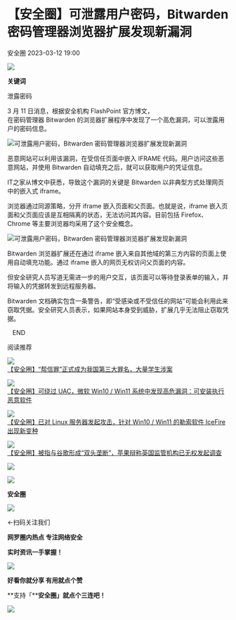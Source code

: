 #  【安全圈】可泄露用户密码，Bitwarden 密码管理器浏览器扩展发现新漏洞   
 安全圈   2023-03-12 19:00  
  
![](https://mmbiz.qpic.cn/mmbiz_jpg/aBHpjnrGylgSxa9I02IBd3bgLEhwfJCeRibw3LEjMujeAhD2CvyiaVCZJVHGHODbkPx3pViaX0sAibZsDun6sicUzdQ/640?wx_fmt=jpeg "")  
  
  
**关键词**  
  
  
  
泄露密码  
  
  
  
3 月 11 日消息，根据安全机构 FlashPoint 官方博文，  
在密码管理器 Bitwarden 的浏览器扩展程序中发现了一个高危漏洞，可以泄露用户的密码信息。  
  
![](https://mmbiz.qpic.cn/mmbiz_jpg/aBHpjnrGyliaZsw4TlOII3OcgaLcCdevicmFNZdIFHvgYzVI2f49uGICsnKfQ6p0ScTl4P04iaYwKsAJHguhoiaT5A/640?wx_fmt=jpeg "可泄露用户密码，Bitwarden 密码管理器浏览器扩展发现新漏洞")  
  
恶意网站可以利用该漏洞，在受信任页面中嵌入 IFRAME 代码。用户访问这些恶意网站，并使用 Bitwarden 自动填充之后，就可以获取用户的凭证信息。  
  
IT之家从博文中获悉，导致这个漏洞的关键是 Bitwarden 以非典型方式处理网页中的嵌入式 iframe。  
  
浏览器通过同源策略，分开 iframe 嵌入页面和父页面。也就是说，iframe 嵌入页面和父页面应该是互相隔离的状态，无法访问其内容。目前包括 Firefox、Chrome 等主要浏览器均采用了这个安全概念。  
  
![](https://mmbiz.qpic.cn/mmbiz_jpg/aBHpjnrGyliaZsw4TlOII3OcgaLcCdevicx3TYlZCPBthMJfCht9wnAgaibDODnu7yKicnj5fdkgYOnuZwsozrShDQ/640?wx_fmt=jpeg "可泄露用户密码，Bitwarden 密码管理器浏览器扩展发现新漏洞")  
  
Bitwarden 浏览器扩展还在通过 iframe 嵌入来自其他域的第三方内容的页面上使用自动填充功能。通过 iframe 嵌入的网页无权访问父页面的内容。  
  
但安全研究人员写道无需进一步的用户交互，该页面可以等待登录表单的输入，并将输入的凭据转发到远程服务器。  
  
Bitwarden 文档确实包含一条警告，即“受感染或不受信任的网站”可能会利用此来窃取凭据。安全研究人员表示，如果网站本身受到威胁，扩展几乎无法阻止窃取凭据。  
  
  
  
   END    
  
  
阅读推荐  
  
  
![](https://mmbiz.qpic.cn/mmbiz_jpg/aBHpjnrGylgwpW04ibSvlmWjNp8eUM0KFHibf3ZAicuClNcV7HhVGBuOIWU8T01j8cLWMOpR8icprkLkdSPgjALNzA/640?wx_fmt=jpeg "")  
[【安全圈】“帮信罪”正式成为我国第三大罪名，大量学生涉案](http://mp.weixin.qq.com/s?__biz=MzIzMzE4NDU1OQ==&mid=2652031256&idx=1&sn=fff4bbbf1ca96280bf5794293e1e3288&chksm=f36fe558c4186c4ee4c48bcd624b01cf312a57f6c3dab75118e4936afbf05c45ae61a7361b79&scene=21#wechat_redirect)  
  
  
  
![](https://mmbiz.qpic.cn/mmbiz_jpg/aBHpjnrGylgwpW04ibSvlmWjNp8eUM0KFnib6B33c71phvzw56Tb9sibaPu7GMicI0yJSoYKSXQ6y5etN704yXfSibQ/640?wx_fmt=jpeg "")  
[【安全圈】可绕过 UAC，微软 Win10 / Win11 系统中发现高危漏洞：可安装执行恶意软件](http://mp.weixin.qq.com/s?__biz=MzIzMzE4NDU1OQ==&mid=2652031256&idx=2&sn=8cb3a0990860352ef0335b43b556dc4b&chksm=f36fe558c4186c4e66969bb745657d7543dc5e5f0a05b8777fbd8612e77288657f8e4fd9521e&scene=21#wechat_redirect)  
  
  
  
![](https://mmbiz.qpic.cn/mmbiz_jpg/aBHpjnrGylgwpW04ibSvlmWjNp8eUM0KFHVD4HNSdHNvdsnjc12fI6FMtBhWK1NfgNvQmhMb2zXRBUDlQZe1Iww/640?wx_fmt=jpeg "")  
[【安全圈】已对 Linux 服务器发起攻击，针对 Win10 / Win11 的勒索软件 IceFire 出现新变种](http://mp.weixin.qq.com/s?__biz=MzIzMzE4NDU1OQ==&mid=2652031256&idx=3&sn=bd432c9dc0e56d5a649853c38afbb35f&chksm=f36fe558c4186c4edb19d958a91a31a116849adfc5c67934ff96a6e0d0723fcde9ef62d1ed70&scene=21#wechat_redirect)  
  
  
  
![](https://mmbiz.qpic.cn/mmbiz_jpg/aBHpjnrGylgwpW04ibSvlmWjNp8eUM0KFfL4qFa1Wx5XAe7SkFqoqic8Hqv6S3gZTYfIWC9AauDQUVVfZia6kiaR9g/640?wx_fmt=jpeg "")  
[【安全圈】被指与谷歌形成“双头垄断”，苹果辩称英国监管机构已无权发起调查](http://mp.weixin.qq.com/s?__biz=MzIzMzE4NDU1OQ==&mid=2652031256&idx=4&sn=7448fdfd960f1f740ac53593c365dedc&chksm=f36fe558c4186c4e4b69ab3de74151c60ade89dd81141d8b01ad591e326a775787b9db4b3387&scene=21#wechat_redirect)  
  
  
  
![](https://mmbiz.qpic.cn/mmbiz_gif/aBHpjnrGylgeVsVlL5y1RPJfUdozNyCEft6M27yliapIdNjlcdMaZ4UR4XxnQprGlCg8NH2Hz5Oib5aPIOiaqUicDQ/640?wx_fmt=gif "")  
  
  
  
![](https://mmbiz.qpic.cn/mmbiz_png/aBHpjnrGylgeVsVlL5y1RPJfUdozNyCEDQIyPYpjfp0XDaaKjeaU6YdFae1iagIvFmFb4djeiahnUy2jBnxkMbaw/640?wx_fmt=png "")  
  
**安全圈**  
  
![](https://mmbiz.qpic.cn/mmbiz_gif/aBHpjnrGylgeVsVlL5y1RPJfUdozNyCEft6M27yliapIdNjlcdMaZ4UR4XxnQprGlCg8NH2Hz5Oib5aPIOiaqUicDQ/640?wx_fmt=gif "")  
  
  
←扫码关注我们  
  
**网罗圈内热点 专注网络安全**  
  
**实时资讯一手掌握！**  
  
  
![](https://mmbiz.qpic.cn/mmbiz_gif/aBHpjnrGylgeVsVlL5y1RPJfUdozNyCE3vpzhuku5s1qibibQjHnY68iciaIGB4zYw1Zbl05GQ3H4hadeLdBpQ9wEA/640?wx_fmt=gif "")  
  
**好看你就分享 有用就点个赞**  
  
**支持「****安全圈」就点个三连吧！**  
  
![](https://mmbiz.qpic.cn/mmbiz_gif/aBHpjnrGylgeVsVlL5y1RPJfUdozNyCE3vpzhuku5s1qibibQjHnY68iciaIGB4zYw1Zbl05GQ3H4hadeLdBpQ9wEA/640?wx_fmt=gif "")  
  
  
  
  
  
